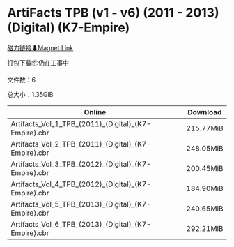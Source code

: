 # ArtiFacts TPB (v1 - v6) (2011 - 2013) (Digital) (K7-Empire)

[磁力链接⬇Magnet Link](magnet:?xt=urn:btih:814032efd6e7d3be091d2934651d653f19fb17dd&dn=ArtiFacts%20TPB%20%28v1%20-%20v6%29%20%282011%20-%202013%29%20%28Digital%29%20%28K7-Empire%29)

打包下载📦仍在工事中

文件数：6

总大小：1.35GiB

Online | Download
--- | ---
Artifacts\_Vol\_1\_TPB\_(2011)\_(Digital)\_(K7-Empire).cbr | 215.77MiB
Artifacts\_Vol\_2\_TPB\_(2011)\_(Digital)\_(K7-Empire).cbr | 248.05MiB
Artifacts\_Vol\_3\_TPB\_(2012)\_(Digital)\_(K7-Empire).cbr | 200.45MiB
Artifacts\_Vol\_4\_TPB\_(2012)\_(Digital)\_(K7-Empire).cbr | 184.90MiB
Artifacts\_Vol\_5\_TPB\_(2013)\_(Digital)\_(K7-Empire).cbr | 240.65MiB
Artifacts\_Vol\_6\_TPB\_(2013)\_(Digital)\_(K7-Empire).cbr | 292.21MiB